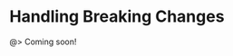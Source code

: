 <!--
title: Handling breaking changes
location: ./custom-components/breaking-changes
type: page
-->



# Handling Breaking Changes

@> Coming soon!
